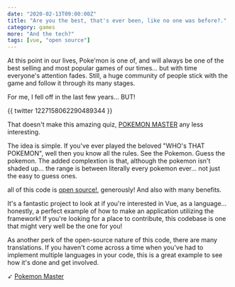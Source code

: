 ```yaml
---
date: "2020-02-13T09:00:00Z"
title: "Are you the best, that's ever been, like no one was before?."
category: games
more: "And the tech?"
tags: [vue, "open source"]
---
```


At this point in our lives, Poke'mon is one of, and will always be one of the best selling and most popular games of our times... but with time everyone's attention fades. Still, a huge community of people stick with the game and follow it through its many stages.

For me, I fell off in the last few years... BUT!

{{ twitter 1227158062290489344 }}

That doesn't make this amazing quiz, [POKEMON MASTER](https://weichiachang.github.io/pokemon-master/#/game) any less interesting.

The idea is simple. If you've ever played the beloved "WHO's THAT POKEMON", well then you know all the rules. See the Pokemon. Guess the pokemon. The added complextion is that, although the pokemon isn't shaded up... the range is between literally every pokemon ever... not just the easy to guess ones.

<!--more-->

all of this code is [open source!](https://github.com/WeiChiaChang/pokemon-master), generously! And also with many benefits.

It's a fantastic project to look at if you're interested in Vue, as a language... honestly, a perfect example of how to make an application utilizing the framework! If you're looking for a place to contribute, this codebase is one that might very well be the one for you!

As another perk of the open-source nature of this code, there are many translations. If you haven't come across a time when you've had to implement multiple languages in your code, this is a great example to see how it's done and get involved.

➶ [Pokemon Master](https://weichiachang.github.io/pokemon-master/#/game)  
